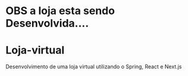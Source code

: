 # OBS a loja esta sendo Desenvolvida....
# Loja-virtual
Desenvolvimento de uma loja  virtual utilizando o Spring, React e Next.js
